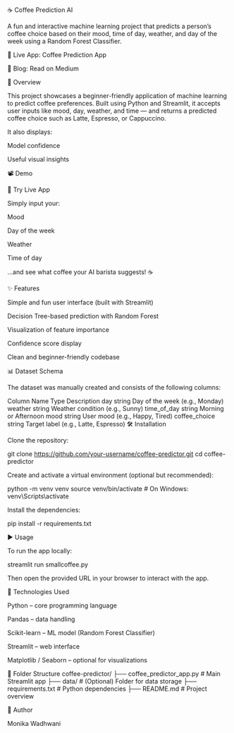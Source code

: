 ☕ Coffee Prediction AI

A fun and interactive machine learning project that predicts a person’s coffee choice based on their mood, time of day, weather, and day of the week using a Random Forest Classifier.

🔗 Live App: Coffee Prediction App

📖 Blog: Read on Medium

🧠 Overview

This project showcases a beginner-friendly application of machine learning to predict coffee preferences. Built using Python and Streamlit, it accepts user inputs like mood, day, weather, and time — and returns a predicted coffee choice such as Latte, Espresso, or Cappuccino.

It also displays:

Model confidence

Useful visual insights

📽️ Demo

🔗 Try Live App

Simply input your:

Mood

Day of the week

Weather

Time of day

…and see what coffee your AI barista suggests! ☕

✨ Features

Simple and fun user interface (built with Streamlit)

Decision Tree-based prediction with Random Forest

Visualization of feature importance

Confidence score display

Clean and beginner-friendly codebase

📊 Dataset Schema

The dataset was manually created and consists of the following columns:

Column Name	Type	Description
day	string	Day of the week (e.g., Monday)
weather	string	Weather condition (e.g., Sunny)
time_of_day	string	Morning or Afternoon
mood	string	User mood (e.g., Happy, Tired)
coffee_choice	string	Target label (e.g., Latte, Espresso)
🛠️ Installation

Clone the repository:

git clone https://github.com/your-username/coffee-predictor.git
cd coffee-predictor


Create and activate a virtual environment (optional but recommended):

python -m venv venv
source venv/bin/activate   # On Windows: venv\Scripts\activate


Install the dependencies:

pip install -r requirements.txt

▶️ Usage

To run the app locally:

streamlit run smallcoffee.py


Then open the provided URL in your browser to interact with the app.

🧰 Technologies Used

Python – core programming language

Pandas – data handling

Scikit-learn – ML model (Random Forest Classifier)

Streamlit – web interface

Matplotlib / Seaborn – optional for visualizations

📁 Folder Structure
coffee-predictor/
├── coffee_predictor_app.py       # Main Streamlit app
├── data/                         # (Optional) Folder for data storage
├── requirements.txt              # Python dependencies
├── README.md                     # Project overview

👤 Author

Monika Wadhwani
